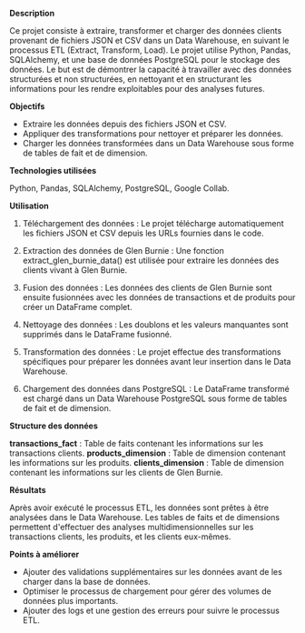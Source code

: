 **Description**

Ce projet consiste à extraire, transformer et charger des données clients provenant de fichiers JSON et CSV dans un Data Warehouse, en suivant le processus ETL (Extract, Transform, Load). Le projet utilise Python, Pandas, SQLAlchemy, et une base de données PostgreSQL pour le stockage des données. Le but est de démontrer la capacité à travailler avec des données structurées et non structurées, en nettoyant et en structurant les informations pour les rendre exploitables pour des analyses futures.

**Objectifs**

- Extraire les données depuis des fichiers JSON et CSV.
- Appliquer des transformations pour nettoyer et préparer les données.
- Charger les données transformées dans un Data Warehouse sous forme de tables de fait et de dimension.

**Technologies utilisées**

Python, Pandas, SQLAlchemy, PostgreSQL, Google Collab. 

**Utilisation**

1. Téléchargement des données : Le projet télécharge automatiquement les fichiers JSON et CSV depuis les URLs fournies dans le code.

2. Extraction des données de Glen Burnie : Une fonction extract_glen_burnie_data() est utilisée pour extraire les données des clients vivant à Glen Burnie.

3. Fusion des données : Les données des clients de Glen Burnie sont ensuite fusionnées avec les données de transactions et de produits pour créer un DataFrame complet.

4. Nettoyage des données : Les doublons et les valeurs manquantes sont supprimés dans le DataFrame fusionné.

5. Transformation des données : Le projet effectue des transformations spécifiques pour préparer les données avant leur insertion dans le Data Warehouse.

6. Chargement des données dans PostgreSQL : Le DataFrame transformé est chargé dans un Data Warehouse PostgreSQL sous forme de tables de fait et de dimension.

**Structure des données**

**transactions_fact** : Table de faits contenant les informations sur les transactions clients.
**products_dimension** : Table de dimension contenant les informations sur les produits.
**clients_dimension** : Table de dimension contenant les informations sur les clients de Glen Burnie.

**Résultats**

Après avoir exécuté le processus ETL, les données sont prêtes à être analysées dans le Data Warehouse. Les tables de faits et de dimensions permettent d'effectuer des analyses multidimensionnelles sur les transactions clients, les produits, et les clients eux-mêmes.

**Points à améliorer**

- Ajouter des validations supplémentaires sur les données avant de les charger dans la base de données.
- Optimiser le processus de chargement pour gérer des volumes de données plus importants.
- Ajouter des logs et une gestion des erreurs pour suivre le processus ETL.
